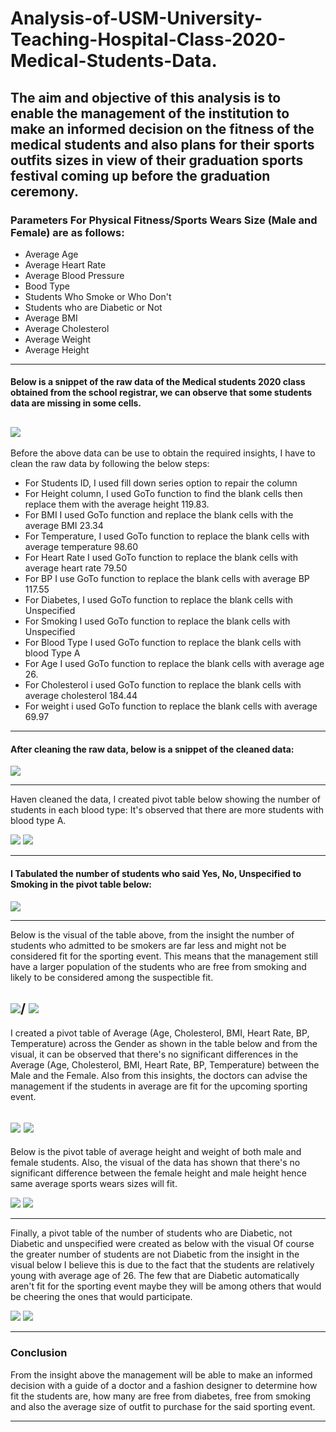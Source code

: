# Analysis-of-USM-University-Teaching-Hospital-Class-2020-Medical-Students-Data.

The aim and objective of this analysis is to enable the management of the institution to make an informed decision on the fitness of the medical students and also plans for their sports outfits sizes in view of their graduation sports festival coming up before the graduation ceremony.
---
### Parameters For Physical Fitness/Sports Wears Size (Male and Female) are as follows:
-  Average Age
-  Average Heart Rate
-  Average Blood Pressure
-  Bood Type
-  Students Who Smoke or Who Don't
-  Students who are Diabetic or Not
-  Average BMI
-  Average Cholesterol
-  Average Weight
-  Average Height 
---
#### Below is a snippet of the raw data of the Medical students 2020 class obtained from the school registrar, we can observe that some students data are missing in some cells.

![](https://github.com/vinemadukpe/Analysis-of-USM-University-Teaching-Hospital-Class-2020-Medical-Students-Data./blob/main/MDS00.png)
---

Before the above data can be use to obtain the required insights, I have to clean the raw data by following the below steps:
-  For Students ID, I used fill down series option to repair the column
-  For Height column, I used GoTo function to find the blank cells then replace them with the average height 119.83.
-  For BMI I used GoTo function and replace the blank cells with the average BMI 23.34
-  For Temperature, I used GoTo function to replace the blank cells with average temperature 98.60
-  For Heart Rate I used GoTo function to replace the blank cells with average heart rate 79.50
-  For BP I use GoTo function to replace the blank cells with average BP 117.55
-  For Diabetes, I used GoTo function to replace the blank cells with Unspecified
-  For Smoking I used GoTo function to replace the blank cells with Unspecified
-  For Blood Type I used GoTo function to replace the blank cells with blood Type A
-  For Age I used GoTo function to replace the blank cells with average age 26.
-  For Cholesterol i used GoTo function to replace the blank cells with average cholesterol 184.44
-  For weight i used GoTo function to replace the blank cells with average 69.97
---
#### After cleaning the raw data, below is a snippet of the cleaned data:

![](https://github.com/vinemadukpe/Analysis-of-USM-University-Teaching-Hospital-Class-2020-Medical-Students-Data./blob/main/MD01.png)

---

Haven cleaned the data, I created pivot table below showing the number of students in each blood type:
It's observed that there are more students with blood type A.

![](https://github.com/vinemadukpe/Analysis-of-USM-University-Teaching-Hospital-Class-2020-Medical-Students-Data./blob/main/MDS3.png) ![](https://github.com/vinemadukpe/Analysis-of-USM-University-Teaching-Hospital-Class-2020-Medical-Students-Data./blob/main/MDS33.png)

---

#### I Tabulated the number of students who said Yes, No, Unspecified to Smoking in the pivot table below:

![](https://github.com/vinemadukpe/Analysis-of-USM-University-Teaching-Hospital-Class-2020-Medical-Students-Data./blob/main/MDS4.png)

---
Below is the visual of the table above, from the insight the number of students who admitted to be smokers are far less and might not be considered fit for the sporting event. This means that the management still have a larger population of the students who are free from smoking and likely to be considered among the suspectible fit.

![](https://github.com/vinemadukpe/Analysis-of-USM-University-Teaching-Hospital-Class-2020-Medical-Students-Data./blob/main/MDS44.png)/ ![](https://github.com/vinemadukpe/Analysis-of-USM-University-Teaching-Hospital-Class-2020-Medical-Students-Data./blob/main/MDS444.png)
---

I created a pivot table of Average (Age, Cholesterol, BMI, Heart Rate, BP, Temperature) across the Gender as shown in the table below and from the visual, it can be observed that there's no significant differences in the Average (Age, Cholesterol, BMI, Heart Rate, BP, Temperature) between the Male and the Female. Also from this insights, the doctors can advise the management if the students in average are fit for the upcoming sporting event.

![](https://github.com/vinemadukpe/Analysis-of-USM-University-Teaching-Hospital-Class-2020-Medical-Students-Data./blob/main/MDS1.png) ![](https://github.com/vinemadukpe/Analysis-of-USM-University-Teaching-Hospital-Class-2020-Medical-Students-Data./blob/main/MDS11.png)
---

Below is the pivot table of average height and weight of both male and female students. Also, the visual of the data has shown that there's no significant difference between the female height and male height hence same average sports wears sizes will fit.

![](https://github.com/vinemadukpe/Analysis-of-USM-University-Teaching-Hospital-Class-2020-Medical-Students-Data./blob/main/MDS2.png) ![](https://github.com/vinemadukpe/Analysis-of-USM-University-Teaching-Hospital-Class-2020-Medical-Students-Data./blob/main/MDS22.png)

---

Finally, a pivot table of the number of students who are Diabetic, not Diabetic and unspecified were created as below with the visual Of course the greater number of students are not Diabetic from the insight in the visual below I believe this is due to the fact that the students are relatively young with average age of 26. The few that are Diabetic automatically aren't fit for the sporting event maybe they will be among others that would be cheering the ones that would participate.

![](https://github.com/vinemadukpe/Analysis-of-USM-University-Teaching-Hospital-Class-2020-Medical-Students-Data./blob/main/MDS5.png)  ![](https://github.com/vinemadukpe/Analysis-of-USM-University-Teaching-Hospital-Class-2020-Medical-Students-Data./blob/main/MDS55.png)

---
### Conclusion
From the insight above the management will be able to make an informed decision with a guide of a doctor and a fashion designer to determine how fit the students are, how many are free from diabetes, free from smoking and also the average size of outfit to purchase for the said sporting event.

---
